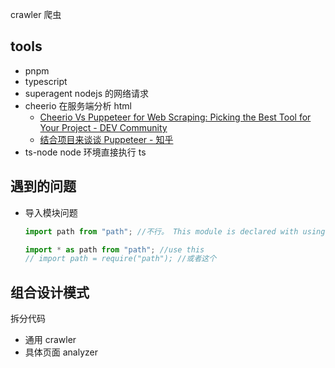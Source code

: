 crawler 爬虫

## tools

- pnpm
- typescript
- superagent nodejs 的网络请求
- cheerio 在服务端分析 html
  - [Cheerio Vs Puppeteer for Web Scraping: Picking the Best Tool for Your Project - DEV Community](https://dev.to/zoltan/cheerio-vs-puppeteer-for-web-scraping-picking-the-best-tool-for-your-project-4dkl)
  - [结合项目来谈谈 Puppeteer - 知乎](https://zhuanlan.zhihu.com/p/76237595)
- ts-node node 环境直接执行 ts

## 遇到的问题

- 导入模块问题

  ```js
  import path from "path"; //不行。 This module is declared with using 'export =', and can only be used with a default import when using the 'esModuleInterop' flag.

  import * as path from "path"; //use this
  // import path = require("path"); //或者这个
  ```

## 组合设计模式

拆分代码

- 通用 crawler
- 具体页面 analyzer
